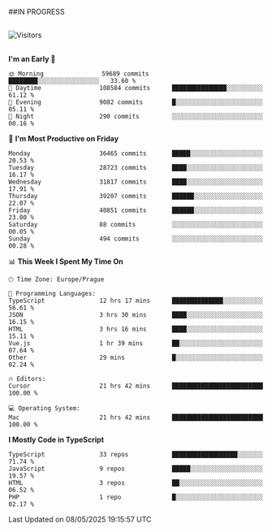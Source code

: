 ##IN PROGRESS
##
![Visitors](https://komarev.com/ghpvc/?username=petrbui&style=for-the-badge&label=Visitors+👀)



##
<!--
[![My GitHub stats](https://github-readme-stats.vercel.app/api?username=petrbui&theme=github_dark)](https://github.com/anuraghazra/github-readme-stats)

[![My wakatime stats](https://github-readme-stats.vercel.app/api/wakatime?username=petrbui&theme=github_dark)](https://github.com/anuraghazra/github-readme-stats)
-->
<!--START_SECTION:waka-->
**I'm an Early 🐤** 

```text
🌞 Morning                59689 commits       ████████░░░░░░░░░░░░░░░░░   33.60 % 
🌆 Daytime                108584 commits      ███████████████░░░░░░░░░░   61.12 % 
🌃 Evening                9082 commits        █░░░░░░░░░░░░░░░░░░░░░░░░   05.11 % 
🌙 Night                  290 commits         ░░░░░░░░░░░░░░░░░░░░░░░░░   00.16 % 
```
📅 **I'm Most Productive on Friday** 

```text
Monday                   36465 commits       █████░░░░░░░░░░░░░░░░░░░░   20.53 % 
Tuesday                  28723 commits       ████░░░░░░░░░░░░░░░░░░░░░   16.17 % 
Wednesday                31817 commits       ████░░░░░░░░░░░░░░░░░░░░░   17.91 % 
Thursday                 39207 commits       ██████░░░░░░░░░░░░░░░░░░░   22.07 % 
Friday                   40851 commits       ██████░░░░░░░░░░░░░░░░░░░   23.00 % 
Saturday                 88 commits          ░░░░░░░░░░░░░░░░░░░░░░░░░   00.05 % 
Sunday                   494 commits         ░░░░░░░░░░░░░░░░░░░░░░░░░   00.28 % 
```


📊 **This Week I Spent My Time On** 

```text
🕑︎ Time Zone: Europe/Prague

💬 Programming Languages: 
TypeScript               12 hrs 17 mins      ██████████████░░░░░░░░░░░   56.61 % 
JSON                     3 hrs 30 mins       ████░░░░░░░░░░░░░░░░░░░░░   16.15 % 
HTML                     3 hrs 16 mins       ████░░░░░░░░░░░░░░░░░░░░░   15.11 % 
Vue.js                   1 hr 39 mins        ██░░░░░░░░░░░░░░░░░░░░░░░   07.64 % 
Other                    29 mins             █░░░░░░░░░░░░░░░░░░░░░░░░   02.24 % 

🔥 Editors: 
Cursor                   21 hrs 42 mins      █████████████████████████   100.00 % 

💻 Operating System: 
Mac                      21 hrs 42 mins      █████████████████████████   100.00 % 
```

**I Mostly Code in TypeScript** 

```text
TypeScript               33 repos            ██████████████████░░░░░░░   71.74 % 
JavaScript               9 repos             █████░░░░░░░░░░░░░░░░░░░░   19.57 % 
HTML                     3 repos             ██░░░░░░░░░░░░░░░░░░░░░░░   06.52 % 
PHP                      1 repo              █░░░░░░░░░░░░░░░░░░░░░░░░   02.17 % 
```




 Last Updated on 08/05/2025 19:15:57 UTC
<!--END_SECTION:waka-->
